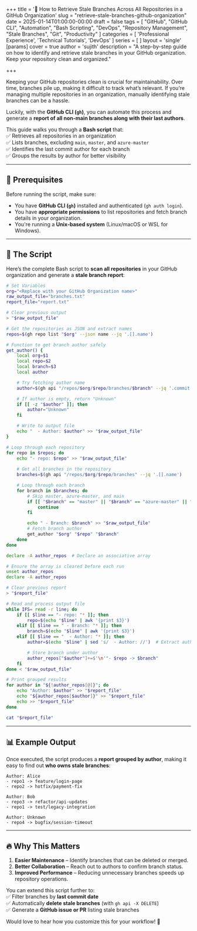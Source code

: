 +++
title = '🚀 How to Retrieve Stale Branches Across All Repositories in a GitHub Organization'
slug = "retrieve-stale-branches-github-organization"
date = 2025-01-14T01:00:00-00:00
draft = false
tags = [
  "GitHub",
  "GitHub CLI",
  "Automation",
  "Bash Scripting",
  "DevOps",
  "Repository Management",
  "Stale Branches",
  "Git",
  "Productivity"
]
categories = [ 'Professional Experience',
  'Technical Tutorials',
  'DevOps' ]
series = [ ]
layout = 'single'
[params]
    cover = true
    author = 'sujith'
description = "A step-by-step guide on how to identify and retrieve stale branches in your GitHub organization. Keep your repository clean and organized."

+++

Keeping your GitHub repositories clean is crucial for maintainability. Over time, branches pile up, making it difficult to track what’s relevant. If you’re managing multiple repositories in an organization, manually identifying stale branches can be a hassle.  

Luckily, with the **GitHub CLI (`gh`)**, you can automate this process and generate a **report of all non-main branches along with their last authors**.  

This guide walks you through a **Bash script** that:  
✅ Retrieves all repositories in an organization  
✅ Lists branches, excluding `main`, `master`, and `azure-master`  
✅ Identifies the last commit author for each branch  
✅ Groups the results by author for better visibility  

---

## 🔧 Prerequisites  

Before running the script, make sure:  

- You have **GitHub CLI (`gh`)** installed and authenticated (`gh auth login`).  
- You have **appropriate permissions** to list repositories and fetch branch details in your organization.  
- You're running a **Unix-based system** (Linux/macOS or WSL for Windows).  

---

## 📜 The Script  

Here’s the complete Bash script to **scan all repositories** in your GitHub organization and generate a **stale branch report**:  

```bash
# Set Variables
org="<Replace with your GitHub Organization name>"
raw_output_file="branches.txt"
report_file="report.txt"

# Clear previous output
> "$raw_output_file"

# Get the repositories as JSON and extract names
repos=$(gh repo list "$org" --json name --jq '.[].name')

# Function to get branch author safely
get_author() {
    local org=$1
    local repo=$2
    local branch=$3
    local author

    # Try fetching author name
    author=$(gh api "/repos/$org/$repo/branches/$branch" --jq '.commit.commit.author.name' 2>/dev/null)

    # If author is empty, return "Unknown"
    if [[ -z "$author" ]]; then
        author="Unknown"
    fi

    # Write to output file
    echo "  - Author: $author" >> "$raw_output_file"
}

# Loop through each repository
for repo in $repos; do
    echo "- repo: $repo" >> "$raw_output_file"
    
    # Get all branches in the repository
    branches=$(gh api "/repos/$org/$repo/branches" --jq '.[].name')

    # Loop through each branch
    for branch in $branches; do
        # Skip master, azure-master, and main
        if [[ "$branch" == "master" || "$branch" == "azure-master" || "$branch" == "main" ]]; then
            continue
        fi

        echo " - Branch: $branch" >> "$raw_output_file"
        # Fetch branch author
        get_author "$org" "$repo" "$branch"
    done
done

declare -A author_repos  # Declare an associative array

# Ensure the array is cleared before each run
unset author_repos
declare -A author_repos

# Clear previous report
> "$report_file"

# Read and process output file
while IFS= read -r line; do
    if [[ $line == "- repo: "* ]]; then
        repo=$(echo "$line" | awk '{print $3}')
    elif [[ $line == " - Branch: "* ]]; then
        branch=$(echo "$line" | awk '{print $3}')
    elif [[ $line == "  - Author: "* ]]; then
        author=$(echo "$line" | sed 's/  - Author: //')  # Extract author name

        # Store branch under author
        author_repos["$author"]+=$'\n'"- $repo -> $branch"
    fi
done < "$raw_output_file"

# Print grouped results
for author in "${!author_repos[@]}"; do
    echo "Author: $author" >> "$report_file"
    echo "${author_repos[$author]}" >> "$report_file"
    echo >> "$report_file"
done

cat "$report_file"
```

---

## 📊 Example Output  

Once executed, the script produces a **report grouped by author**, making it easy to find out **who owns stale branches**:

```text
Author: Alice
- repo1 -> feature/login-page
- repo2 -> hotfix/payment-fix

Author: Bob
- repo3 -> refactor/api-updates
- repo1 -> test/legacy-integration

Author: Unknown
- repo4 -> bugfix/session-timeout
```

---

## 🔥 Why This Matters  

1. **Easier Maintenance** – Identify branches that can be deleted or merged.  
2. **Better Collaboration** – Reach out to authors to confirm branch status.  
3. **Improved Performance** – Reducing unnecessary branches speeds up repository operations.  

You can extend this script further to:  
✅ Filter branches by **last commit date**  
✅ Automatically **delete stale branches** (with `gh api -X DELETE`)  
✅ Generate a **GitHub issue or PR** listing stale branches  

Would love to hear how you customize this for your workflow! 🚀
